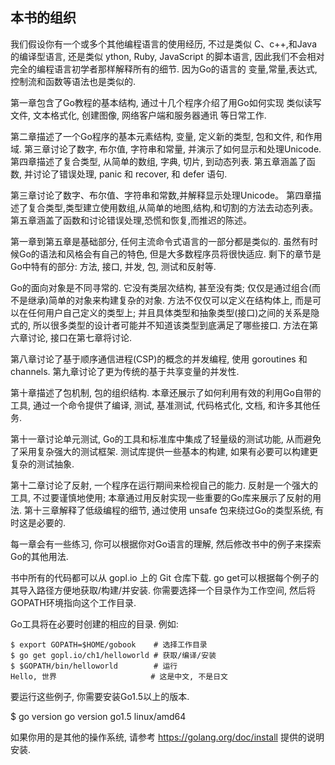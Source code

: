 ## 本书的组织

我们假设你有一个或多个其他编程语言的使用经历, 不过是类似 C、c++,和Java 的编译型语言,
还是类似 ython, Ruby, JavaScript 的脚本语言, 因此我们不会相对完全的编程语言初学者那样解释所有的细节.
因为Go的语言的 变量,常量,表达式,控制流和函数等语法也是类似的.

第一章包含了Go教程的基本结构, 通过十几个程序介绍了用Go如何实现 类似读写文件, 文本格式化, 创建图像,
网络客户端和服务器通讯 等日常工作.

第二章描述了一个Go程序的基本元素结构, 变量, 定义新的类型, 包和文件, 和作用域. 第三章讨论了数字, 布尔值, 字符串和常量, 并演示了如何显示和处理Unicode. 第四章描述了复合类型, 从简单的数组, 字典, 切片, 到动态列表. 第五章涵盖了函数, 并讨论了错误处理, panic 和 recover, 和 defer 语句.

第三章讨论了数字、布尔值、字符串和常数,并解释显示处理Unicode。
第四章描述了复合类型,类型建立使用数组,从简单的地图,结构,和切割的方法去动态列表。第五章涵盖了函数和讨论错误处理,恐慌和恢复,而推迟的陈述。

第一章到第五章是基础部分, 任何主流命令式语言的一部分都是类似的. 虽然有时候Go的语法和风格会有自己的特色, 但是大多数程序员将很快适应.
剩下的章节是Go中特有的部分: 方法, 接口, 并发, 包, 测试和反射等.

Go的面向对象是不同寻常的. 它没有类层次结构, 甚至没有类; 仅仅是通过组合(而不是继承)简单的对象来构建复杂的对象.
方法不仅仅可以定义在结构体上, 而是可以在任何用户自己定义的类型上; 并且具体类型和抽象类型(接口)之间的关系是隐式的,
所以很多类型的设计者可能并不知道该类型到底满足了哪些接口. 方法在第六章讨论, 接口在第七章将讨论.

第八章讨论了基于顺序通信进程(CSP)的概念的并发编程, 使用 goroutines 和 channels. 第九章讨论了更为传统的基于共享变量的并发性.

第十章描述了包机制, 包的组织结构. 本章还展示了如何利用有效的利用Go自带的工具, 
通过一个命令提供了编译, 测试, 基准测试, 代码格式化, 文档, 和许多其他任务.

第十一章讨论单元测试, Go的工具和标准库中集成了轻量级的测试功能, 从而避免了采用复杂强大的测试框架. 测试库提供一些基本的构建, 如果有必要可以构建更复杂的测试抽象.

第十二章讨论了反射, 一个程序在运行期间来检视自己的能力. 反射是一个强大的工具, 不过要谨慎地使用; 本章通过用反射实现一些重要的Go库来展示了反射的用法. 第十三章解释了低级编程的细节, 通过使用 unsafe 包来绕过Go的类型系统, 有时这是必要的.

每一章会有一些练习, 你可以根据你对Go语言的理解, 然后修改书中的例子来探索Go的其他用法.

书中所有的代码都可以从 gopl.io 上的 Git 仓库下载. go get可以根据每个例子的其导入路径方便地获取/构建/并安装. 你需要选择一个目录作为工作空间, 然后将GOPATH环境指向这个工作目录.

Go工具将在必要时创建的相应的目录. 例如:

	$ export GOPATH=$HOME/gobook    # 选择工作目录
	$ go get gopl.io/ch1/helloworld # 获取/编译/安装
	$ $GOPATH/bin/helloworld        # 运行
	Hello, 世界                     # 这是中文, 不是日文

要运行这些例子, 你需要安装Go1.5以上的版本.

$ go version
go version go1.5 linux/amd64

如果你用的是其他的操作系统, 请参考 https://golang.org/doc/install 提供的说明安装.

